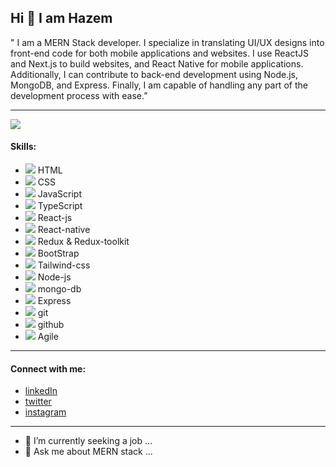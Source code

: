 ## Hi 👋 I am Hazem
" I am a MERN Stack developer. I specialize in translating UI/UX designs into front-end code for both mobile applications and websites. I use ReactJS and Next.js to build websites, and React Native for mobile applications. Additionally, I can contribute to back-end development using Node.js, MongoDB, and Express. Finally, I am capable of handling any part of the development process with ease.”

---
 ![](https://wallpapercave.com/wp/wp8725091.jpg)
 #### Skills:
 * ![](https://res.cloudinary.com/dkhu7rt8n/image/upload/v1718901432/skills/html-5_5968267_vklibv.png) HTML
 * ![](https://res.cloudinary.com/dkhu7rt8n/image/upload/v1718901891/skills/css-3_5968242_gver9q.png) CSS 
 * ![](https://res.cloudinary.com/dkhu7rt8n/image/upload/v1718901852/skills/js_5968292_z8afnr.png) JavaScript 
 * ![](https://res.cloudinary.com/dkhu7rt8n/image/upload/v1718901836/skills/typescript_5968381_umeebc.png) TypeScript 
 * ![](https://res.cloudinary.com/dkhu7rt8n/image/upload/v1718901835/skills/physics_753244_vwsqwp.png) React-js 
 * ![](https://res.cloudinary.com/dkhu7rt8n/image/upload/v1718901835/skills/physics_753244_vwsqwp.png) React-native 
 * ![](https://res.cloudinary.com/dkhu7rt8n/image/upload/v1718903429/skills/redux_agvqph.png) Redux & Redux-toolkit
 * ![](https://res.cloudinary.com/dkhu7rt8n/image/upload/v1718903566/skills/bootstrap_5968672_cbowtv.png) BootStrap
 * ![](https://res.cloudinary.com/dkhu7rt8n/image/upload/v1718903565/skills/tailwind_yz77sk.png) Tailwind-css
 * ![](https://res.cloudinary.com/dkhu7rt8n/image/upload/v1718901834/skills/node-js_5968322_o0xjho.png) Node-js 
 * ![](https://res.cloudinary.com/dkhu7rt8n/image/upload/v1718901835/skills/database-storage_5732827_bjoowh.png) mongo-db 
 * ![](https://res.cloudinary.com/dkhu7rt8n/image/upload/v1718903566/skills/express_ynbus1.png) Express
 * ![](https://res.cloudinary.com/dkhu7rt8n/image/upload/v1718902434/skills/git_4494740_i34m9o.png) git 
 * ![](https://res.cloudinary.com/dkhu7rt8n/image/upload/v1718902434/skills/github_3291667_bkhdhu.png) github 
 * ![](https://res.cloudinary.com/dkhu7rt8n/image/upload/v1718902434/skills/agile_5931548_i0gjrx.png) Agile 
---
#### Connect with me:
* [linkedIn](https://www.linkedin.com/in/hazem-alsaqaan-53b498174/)
* [twitter](https://twitter.com/HazemAlsaqaan)
* [instagram](https://www.instagram.com/hazem.alsaqaan/)

---
- 🔭 I’m currently seeking a job ...
- 💬 Ask me about MERN stack ...

<!--
- 🔭 I’m currently seeking a job ...
- 👯 I’m looking to collaborate on ...
- 🤔 I’m looking for help with ...
- 💬 Ask me about frontend ...
- 📫 How to reach me: ...
- 😄 Pronouns: ...
- ⚡ Fun fact: ...
-->
